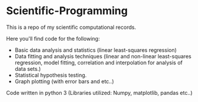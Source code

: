 # Scientific-Programming

This is a repo of my scientific computational records.

Here you'll find code for the following:


 - Basic data analysis and statistics (linear least-squares regression)
 - Data fitting and analysis techniques (linear and non-linear least-squares regression, model fitting, correlation and interpolation for analysis of data sets.)
 - Statistical hypothesis testing.
 - Graph plotting (with error bars and etc..)

Code written in python 3 (Libraries utilized: Numpy, matplotlib, pandas etc..) 
